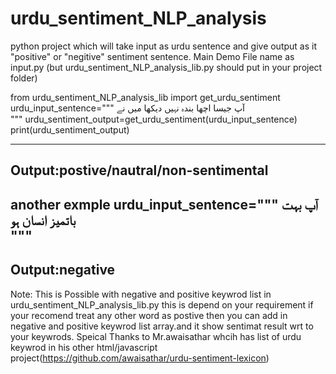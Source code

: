 # urdu_sentiment_NLP_analysis
python project which will take input as urdu sentence and give output as it "positive" or "negitive" sentiment sentence.
Main Demo File name as input.py (but urdu_sentiment_NLP_analysis_lib.py should put in your project folder)

from urdu_sentiment_NLP_analysis_lib import get_urdu_sentiment
urdu_input_sentence="""
آپ جیسا اچھا بندہ نہیں دیکھا میں نے   
"""
urdu_sentiment_output=get_urdu_sentiment(urdu_input_sentence)
print(urdu_sentiment_output)

---------------------------------------
Output:postive/nautral/non-sentimental
---------------------------------------
another exmple 
urdu_input_sentence="""
آپ بہت باتمیز انسان ہو    
"""
---------------------------------------
Output:negative
---------------------------------------

Note: This is Possible with negative and positive keywrod list in urdu_sentiment_NLP_analysis_lib.py
this is depend on your requirement if your recomend treat any other word as postive then you can add in negative and positive keywrod list array.and it show sentimat result wrt to your keywrods.
Speical Thanks to Mr.awaisathar whcih has list of urdu keywrod in his other html/javascript project(https://github.com/awaisathar/urdu-sentiment-lexicon)
